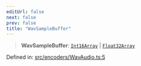 ```yaml
---
editUrl: false
next: false
prev: false
title: "WavSampleBuffer"
---
```


> **WavSampleBuffer**: [`Int16Array`](https://developer.mozilla.org/docs/Web/JavaScript/Reference/Global_Objects/Int16Array) \| [`Float32Array`](https://developer.mozilla.org/docs/Web/JavaScript/Reference/Global_Objects/Float32Array)

Defined in: [src/encoders/WavAudio.ts:5](https://github.com/jaames/flipnote.js/blob/a8a7e56268fb7f3a0039ade6ddc69a607deedd27/src/encoders/WavAudio.ts#L5)
